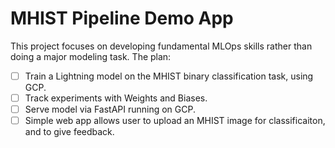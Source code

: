 # MHIST Pipeline Demo App

This project focuses on developing fundamental MLOps skills rather than doing
a major modeling task. The plan:
- [ ] Train a Lightning model on the MHIST binary classification task, using GCP.
- [ ] Track experiments with Weights and Biases.
- [ ] Serve model via FastAPI running on GCP.
- [ ] Simple web app allows user to upload an MHIST image for classificaiton, and
to give feedback.
